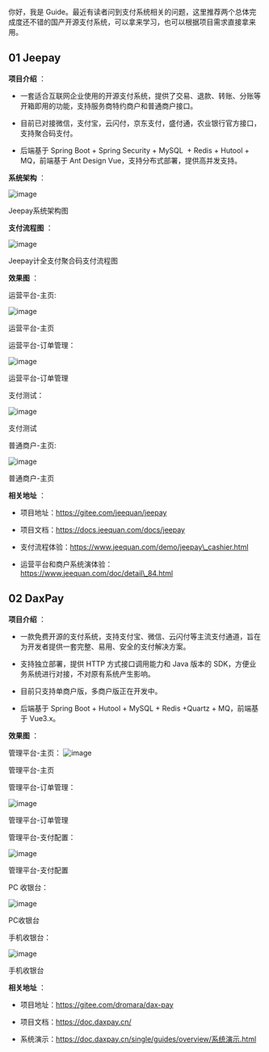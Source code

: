 你好，我是 Guide。最近有读者问到支付系统相关的问题，这里推荐两个总体完成度还不错的国产开源支付系统，可以拿来学习，也可以根据项目需求直接拿来用。

## 01 Jeepay




**项目介绍** ：

+   一套适合互联网企业使用的开源支付系统，提供了交易、退款、转账、分账等开箱即用的功能，支持服务商特约商户和普通商户接口。
    
+   目前已对接微信，支付宝，云闪付，京东支付，盛付通，农业银行官方接口，支持聚合码支付。
    
+   后端基于 Spring Boot + Spring Security + MySQL  + Redis + Hutool + MQ，前端基于 Ant Design Vue，支持分布式部署，提供高并发支持。
    

**系统架构** ：

![image](https://github.com/user-attachments/assets/edc014d5-fc93-4d7d-bb14-66f63f7ad6ee)

Jeepay系统架构图

**支付流程图** ：

![image](https://github.com/user-attachments/assets/3e367204-1ce1-40e2-9d41-05a0bc1e01b9)


Jeepay计全支付聚合码支付流程图

**效果图** ：

运营平台-主页:

![image](https://github.com/user-attachments/assets/e1424b50-968d-42ea-94fa-361d3cbecc5d)


运营平台-主页

运营平台-订单管理：

![image](https://github.com/user-attachments/assets/1a737427-cbad-441a-8fa9-96caf957bba6)


运营平台-订单管理

支付测试：

![image](https://github.com/user-attachments/assets/b36e853f-d981-4cd0-9804-a12a1ecef621)


支付测试

普通商户-主页:

![image](https://github.com/user-attachments/assets/3169410f-4f4c-4326-ba64-36a062f2d2c5)


普通商户-主页

**相关地址** ：

+   项目地址：https://gitee.com/jeequan/jeepay
    
+   项目文档：https://docs.jeequan.com/docs/jeepay
    
+   支付流程体验：https://www.jeequan.com/demo/jeepay\_cashier.html
    
+   运营平台和商户系统演体验：https://www.jeequan.com/doc/detail\_84.html
    

## 02 DaxPay



**项目介绍** ：

+   一款免费开源的支付系统，支持支付宝、微信、云闪付等主流支付通道，旨在为开发者提供一套完整、易用、安全的支付解决方案。
    
+   支持独立部署，提供 HTTP 方式接口调用能力和 Java 版本的 SDK，方便业务系统进行对接，不对原有系统产生影响。
    
+   目前只支持单商户版，多商户版正在开发中。
    
+   后端基于 Spring Boot + Hutool + MySQL + Redis +Quartz + MQ，前端基于 Vue3.x。
    

**效果图** ：

管理平台-主页：
![image](https://github.com/user-attachments/assets/605846f4-dfaa-44ad-8a85-66ebd343470f)


管理平台-主页

管理平台-订单管理：

![image](https://github.com/user-attachments/assets/5adf1a3a-20b1-4c30-b248-660e0320a3c6)


管理平台-订单管理

管理平台-支付配置：

![image](https://github.com/user-attachments/assets/854cedb7-3d8f-44b8-b843-187276dfd55c)


管理平台-支付配置

PC 收银台：

![image](https://github.com/user-attachments/assets/85764403-6b3d-4eba-b07e-90e65a86142f)

PC收银台

手机收银台：

![image](https://github.com/user-attachments/assets/ee2f5fe0-fd70-4102-be4d-8f5cfd2282a6)


手机收银台

**相关地址** ：

+   项目地址：https://gitee.com/dromara/dax-pay
    
+   项目文档：https://doc.daxpay.cn/
    
+   系统演示：https://doc.daxpay.cn/single/guides/overview/系统演示.html
